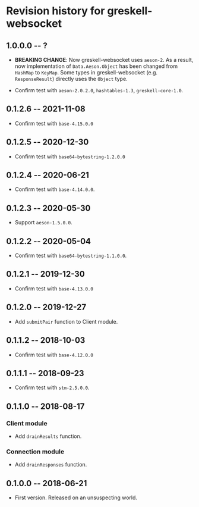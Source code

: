 # Revision history for greskell-websocket

## 1.0.0.0  -- ?

* **BREAKING CHANGE**: Now greskell-websocket uses `aeson-2`.
  As a result, now implementation of `Data.Aeson.Object` has been changed from `HashMap` to `KeyMap`.
  Some types in greskell-websocket (e.g. `ResponseResult`) directly uses the `Object` type.

* Confirm test with `aeson-2.0.2.0`, `hashtables-1.3`, `greskell-core-1.0`.

## 0.1.2.6  -- 2021-11-08

* Confirm test with `base-4.15.0.0`

## 0.1.2.5  -- 2020-12-30

* Confirm test with `base64-bytestring-1.2.0.0`

## 0.1.2.4  -- 2020-06-21

* Confirm test with `base-4.14.0.0`.

## 0.1.2.3  -- 2020-05-30

* Support `aeson-1.5.0.0`.

## 0.1.2.2  -- 2020-05-04

* Confirm test with `base64-bytestring-1.1.0.0`.

## 0.1.2.1  -- 2019-12-30

* Confirm test with `base-4.13.0.0`

## 0.1.2.0  -- 2019-12-27

* Add `submitPair` function to Client module.

## 0.1.1.2  -- 2018-10-03

* Confirm test with `base-4.12.0.0`


## 0.1.1.1  -- 2018-09-23

* Confirm test with `stm-2.5.0.0`.


## 0.1.1.0  -- 2018-08-17

### Client module

* Add `drainResults` function.

### Connection module

* Add `drainResponses` function.


## 0.1.0.0  -- 2018-06-21

* First version. Released on an unsuspecting world.
